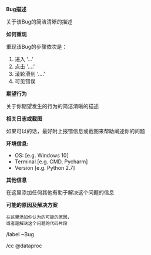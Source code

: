 **Bug描述**

关于该Bug的简洁清晰的描述

**如何重现**

重现该Bug的步骤依次是：
1. 进入 '...'
2. 点击 '....'
3. 滚轮滑到 '....'
4. 可见错误

**期望行为**

关于你期望发生的行为的简洁清晰的描述

**相关日志或截图**

如果可以的话，最好附上报错信息或截图来帮助阐述你的问题

**环境信息:**

 - OS: [e.g. Windows 10]
 - Terminal [e.g. CMD, Pycharm]
 - Version [e.g. Python 2.7]

**其他信息**

在这里添加任何其他有助于解决这个问题的信息

**可能的原因及解决方案**

```
在这里添加你认为的可能的原因，
或者是解决这个问题的代码片段
```


/label ~Bug

/cc @dataproc
